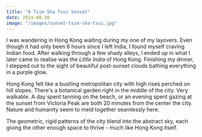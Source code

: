 ```yaml
---
title: "A Tsim Sha Tsui Sunset"
date: 2024-08-30
image: "/images/sunset-tsim-sha-tsui.jpg"
---
```


I was wandering in Hong Kong waiting during my one of my layovers. Even though it had only been 6 hours since I left India, I found myself craving Indian food. After walking through a few shady alleys, I ended up in what I later came to realise was the _Little India_ of Hong Kong. Finishing my dinner, I stepped out to the sight of beautiful post-sunset clouds bathing everything in a purple glow.

Hong Kong felt like a bustling metropolitan city with high rises perched on hill slopes. There's a botanical garden right in the middle of the city. Very walkable. A day spent tanning on the beach, or an evening spent gazing at the sunset from Victoria Peak are both 20 minutes from the center the city. Nature and humanity seem to meld together seamlessly here.

The geometric, rigid patterns of the city blend into the abstract sky, each giving the other enough space to thrive - much like Hong Kong itself.